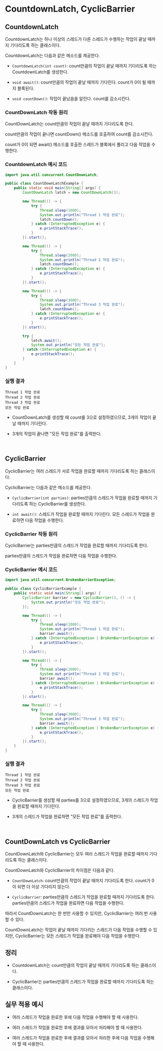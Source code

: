 # CountdownLatch, CyclicBarrier

## CountdownLatch

CountdownLatch는 하나 이상의 스레드가 다른 스레드가 수행하는 작업이 끝날 때까지 기다리도록 하는 클래스이다.

CountdownLatch는 다음과 같은 메소드를 제공한다.

- `CountdownLatch(int count)`: count만큼의 작업이 끝날 때까지 기다리도록 하는 CountdownLatch를 생성한다.

- `void await()`: count만큼의 작업이 끝날 때까지 기다린다. count가 0이 될 때까지 블록된다.

- `void countDown()`: 작업이 끝났음을 알린다. count를 감소시킨다.

### CountDownLatch 작동 원리

CountDownLatch는 count만큼의 작업이 끝날 때까지 기다리도록 한다.

count만큼의 작업이 끝나면 countDown() 메소드를 호출하여 count를 감소시킨다.

count가 0이 되면 await() 메소드를 호출한 스레드가 블록에서 풀리고 다음 작업을 수행한다.

### CountdownLatch 예시 코드

```java
import java.util.concurrent.CountDownLatch;

public class CountDownLatchExample {
    public static void main(String[] args) {
        CountDownLatch latch = new CountDownLatch(3);

        new Thread(() -> {
            try {
                Thread.sleep(1000);
                System.out.println("Thread 1 작업 완료");
                latch.countDown();
            } catch (InterruptedException e) {
                e.printStackTrace();
            }
        }).start();

        new Thread(() -> {
            try {
                Thread.sleep(2000);
                System.out.println("Thread 2 작업 완료");
                latch.countDown();
            } catch (InterruptedException e) {
                e.printStackTrace();
            }
        }).start();

        new Thread(() -> {
            try {
                Thread.sleep(3000);
                System.out.println("Thread 3 작업 완료");
                latch.countDown();
            } catch (InterruptedException e) {
                e.printStackTrace();
            }
        }).start();

        try {
            latch.await();
            System.out.println("모든 작업 완료");
        } catch (InterruptedException e) {
            e.printStackTrace();
        }
    }
}
```

### 실행 결과

```
Thread 1 작업 완료
Thread 2 작업 완료
Thread 3 작업 완료
모든 작업 완료
```

- CountDownLatch를 생성할 때 count를 3으로 설정하였으므로, 3개의 작업이 끝날 때까지 기다린다.

- 3개의 작업이 끝나면 "모든 작업 완료"를 출력한다.  

<br>

## CyclicBarrier

CyclicBarrier는 여러 스레드가 서로 작업을 완료할 때까지 기다리도록 하는 클래스이다.

CyclicBarrier는 다음과 같은 메소드를 제공한다.

- `CyclicBarrier(int parties)`: parties만큼의 스레드가 작업을 완료할 때까지 기다리도록 하는 CyclicBarrier를 생성한다.

- `int await()`: 스레드가 작업을 완료할 때까지 기다린다. 모든 스레드가 작업을 완료하면 다음 작업을 수행한다.

### CyclicBarrier 작동 원리

CyclicBarrier는 parties만큼의 스레드가 작업을 완료할 때까지 기다리도록 한다.

parties만큼의 스레드가 작업을 완료하면 다음 작업을 수행한다.

### CyclicBarrier 예시 코드

```java
import java.util.concurrent.BrokenBarrierException;

public class CyclicBarrierExample {
    public static void main(String[] args) {
        CyclicBarrier barrier = new CyclicBarrier(3, () -> {
            System.out.println("모든 작업 완료");
        });

        new Thread(() -> {
            try {
                Thread.sleep(1000);
                System.out.println("Thread 1 작업 완료");
                barrier.await();
            } catch (InterruptedException | BrokenBarrierException e) {
                e.printStackTrace();
            }
        }).start();

        new Thread(() -> {
            try {
                Thread.sleep(2000);
                System.out.println("Thread 2 작업 완료");
                barrier.await();
            } catch (InterruptedException | BrokenBarrierException e) {
                e.printStackTrace();
            }
        }).start();

        new Thread(() -> {
            try {
                Thread.sleep(3000);
                System.out.println("Thread 3 작업 완료");
                barrier.await();
            } catch (InterruptedException | BrokenBarrierException e) {
                e.printStackTrace();
            }
        }).start();
    }
}
```

### 실행 결과

```
Thread 1 작업 완료
Thread 2 작업 완료
Thread 3 작업 완료
모든 작업 완료
```

- CyclicBarrier를 생성할 때 parties를 3으로 설정하였으므로, 3개의 스레드가 작업을 완료할 때까지 기다린다.

- 3개의 스레드가 작업을 완료하면 "모든 작업 완료"를 출력한다.

<br>

## CountDownLatch vs CyclicBarrier

CountDownLatch와 CyclicBarrier는 모두 여러 스레드가 작업을 완료할 때까지 기다리도록 하는 클래스이다.

CountDownLatch와 CyclicBarrier의 차이점은 다음과 같다.

- `CountDownLatch`: count만큼의 작업이 끝날 때까지 기다리도록 한다. count가 0이 되면 더 이상 기다리지 않는다.

- `CyclicBarrier`: parties만큼의 스레드가 작업을 완료할 때까지 기다리도록 한다. parties만큼의 스레드가 작업을 완료하면 다음 작업을 수행한다.

따라서 CountDownLatch는 한 번만 사용할 수 있지만, CyclicBarrier는 여러 번 사용할 수 있다.

CountDownLatch는 작업이 끝날 때까지 기다리는 스레드가 다음 작업을 수행할 수 있지만, CyclicBarrier는 모든 스레드가 작업을 완료해야 다음 작업을 수행한다.

## 정리

- CountdownLatch는 count만큼의 작업이 끝날 때까지 기다리도록 하는 클래스이다.

- CyclicBarrier는 parties만큼의 스레드가 작업을 완료할 때까지 기다리도록 하는 클래스이다.

## 실무 적용 예시

- 여러 스레드가 작업을 완료한 후에 다음 작업을 수행해야 할 때 사용한다.

- 여러 스레드가 작업을 완료한 후에 결과를 모아서 처리해야 할 때 사용한다.

- 여러 스레드가 작업을 완료한 후에 결과를 모아서 처리한 후에 다음 작업을 수행해야 할 때 사용한다.
